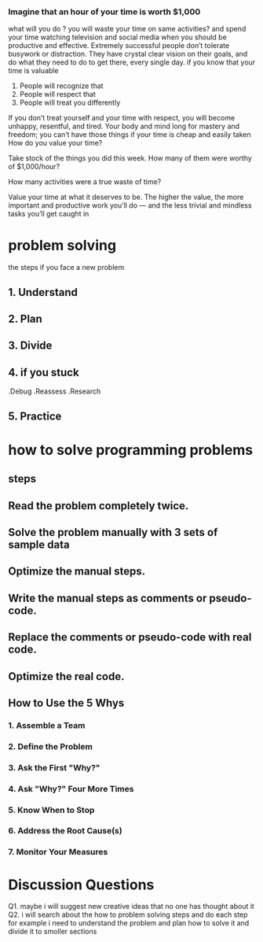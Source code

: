  ### Imagine that an hour of your time is worth $1,000
what will you do ?
you will waste your time on same activities? and spend your time watching television and social media when you should be productive and effective.
Extremely successful people don’t tolerate busywork or distraction. They have crystal clear vision on their goals, and do what they need to do to get there, every single day.
if you know that your time is valuable 
1.  People will recognize that
2.  People will respect that
3.  People will treat you differently

If you don’t treat yourself and your time with respect, you will become unhappy, resentful, and tired. Your body and mind long for mastery and freedom; you can’t have those things if your time is cheap and easily taken
How do you value your time?

Take stock of the things you did this week. How many of them were worthy of $1,000/hour?

How many activities were a true waste of time?

Value your time at what it deserves to be. The higher the value, the more important and productive work you’ll do — and the less trivial and mindless tasks you’ll get caught in

# problem solving
the steps if you face a new problem
 ## 1. Understand
 ## 2. Plan
 ## 3. Divide
 ## 4. if you stuck
 .Debug
 .Reassess
 .Research
 ## 5. Practice
 # how to solve programming problems
 ## steps 
 ## Read the problem completely twice.
 ## Solve the problem manually with 3 sets of sample data
 ## Optimize the manual steps.
 ## Write the manual steps as comments or pseudo-code.
 ## Replace the comments or pseudo-code with real code.
 ## Optimize the real code.
 ## How to Use the 5 Whys
 ### 1. Assemble a Team
 ### 2. Define the Problem
 ### 3. Ask the First "Why?"
 ### 4. Ask "Why?" Four More Times
 ### 5. Know When to Stop
 ### 6. Address the Root Cause(s)
 ### 7. Monitor Your Measures
# Discussion Questions
Q1. maybe i will suggest new creative ideas that no one has thought about it
Q2. i will search about the how to problem solving steps and do each step for example i need to understand the problem and plan how to solve it and divide it to smoller sections  
